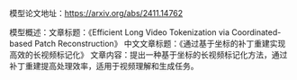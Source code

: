 模型论文地址：https://arxiv.org/abs/2411.14762

模型概述：文章标题：《Efficient Long Video Tokenization via Coordinated-based Patch Reconstruction》
中文文章标题：《通过基于坐标的补丁重建实现高效的长视频标记化》
文章内容：提出一种基于坐标的长视频标记化方法，通过补丁重建提高处理效率，适用于视频理解和生成任务。
